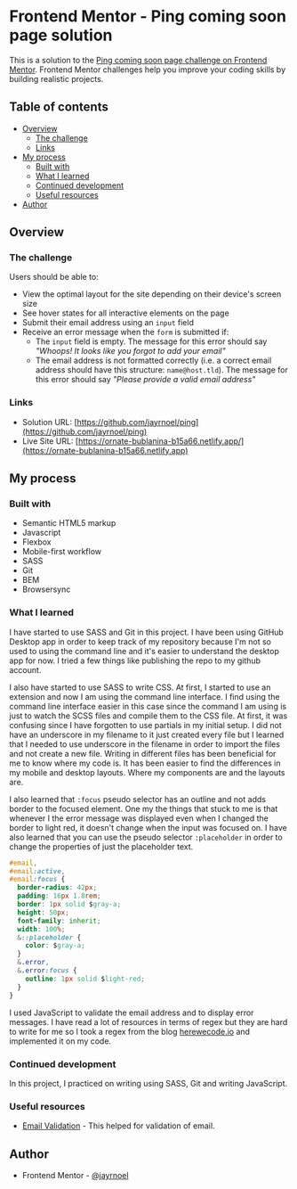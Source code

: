 # Frontend Mentor - Ping coming soon page solution

This is a solution to the [Ping coming soon page challenge on Frontend Mentor](https://www.frontendmentor.io/challenges/ping-single-column-coming-soon-page-5cadd051fec04111f7b848da). Frontend Mentor challenges help you improve your coding skills by building realistic projects.

## Table of contents

- [Overview](#overview)
  - [The challenge](#the-challenge)
  - [Links](#links)
- [My process](#my-process)
  - [Built with](#built-with)
  - [What I learned](#what-i-learned)
  - [Continued development](#continued-development)
  - [Useful resources](#useful-resources)
- [Author](#author)

## Overview

### The challenge

Users should be able to:

- View the optimal layout for the site depending on their device's screen size
- See hover states for all interactive elements on the page
- Submit their email address using an `input` field
- Receive an error message when the `form` is submitted if:
  - The `input` field is empty. The message for this error should say _"Whoops! It looks like you forgot to add your email"_
  - The email address is not formatted correctly (i.e. a correct email address should have this structure: `name@host.tld`). The message for this error should say _"Please provide a valid email address"_

### Links

- Solution URL: [https://github.com/jayrnoel/ping](https://github.com/jayrnoel/ping)
- Live Site URL: [https://ornate-bublanina-b15a66.netlify.app/](https://ornate-bublanina-b15a66.netlify.app)

## My process

### Built with

- Semantic HTML5 markup
- Javascript
- Flexbox
- Mobile-first workflow
- SASS
- Git
- BEM
- Browsersync

### What I learned

I have started to use SASS and Git in this project. I have been using GitHub Desktop app in order to keep track of my repository because I'm not so used to using the command line and it's easier to understand the desktop app for now. I tried a few things like publishing the repo to my github account.

I also have started to use SASS to write CSS. At first, I started to use an extension and now I am using the command line interface. I find using the command line interface easier in this case since the command I am using is just to watch the SCSS files and compile them to the CSS file. At first, it was confusing since I have forgotten to use partials in my initial setup. I did not have an underscore in my filename to it just created every file but I learned that I needed to use underscore in the filename in order to import the files and not create a new file. Writing in different files has been beneficial for me to know where my code is. It has been easier to find the differences in my mobile and desktop layouts. Where my components are and the layouts are.

I also learned that `:focus` pseudo selector has an outline and not adds border to the focused element. One my the things that stuck to me is that whenever I the error message was displayed even when I changed the border to light red, it doesn't change when the input was focused on. I have also learned that you can use the pseudo selector `:placeholder` in order to change the properties of just the placeholder text.

```css
#email,
#email:active,
#email:focus {
  border-radius: 42px;
  padding: 16px 1.8rem;
  border: 1px solid $gray-a;
  height: 50px;
  font-family: inherit;
  width: 100%;
  &::placeholder {
    color: $gray-a;
  }
  &.error,
  &.error:focus {
    outline: 1px solid $light-red;
  }
}
```

I used JavaScript to validate the email address and to display error messages. I have read a lot of resources in terms of regex but they are hard to write for me so I took a regex from the blog [herewecode.io](https://herewecode.io/blog/email-validation-javascript/) and implemented it on my code.

### Continued development

In this project, I practiced on writing using SASS, Git and writing JavaScript.

### Useful resources

- [Email Validation](https://herewecode.io/blog/email-validation-javascript/) - This helped for validation of email.

## Author

- Frontend Mentor - [@jayrnoel](https://www.frontendmentor.io/profile/jayrnoel)
